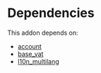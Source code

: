 # Dependencies

This addon depends on:

- [account](../../odoo-bringout-oca-ocb-account)
- [base_vat](../../odoo-bringout-oca-ocb-base_vat)
- [l10n_multilang](../../odoo-bringout-oca-ocb-l10n_multilang)
